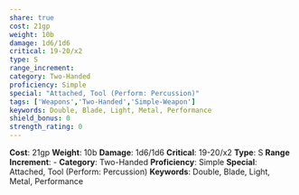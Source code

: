 ```yaml
---
share: true
cost: 21gp
weight: 10b
damage: 1d6/1d6
critical: 19-20/x2
type: S
range_increment:
category: Two-Handed
proficiency: Simple
special: "Attached, Tool (Perform: Percussion)"
tags: ['Weapons','Two-Handed','Simple-Weapon']
keywords: Double, Blade, Light, Metal, Performance
shield_bonus: 0
strength_rating: 0
---
```

**Cost**: 21gp **Weight**: 10b
**Damage**: 1d6/1d6 **Critical**: 19-20/x2 **Type**: S
**Range Increment**: \-
**Category**: Two-Handed **Proficiency**: Simple
**Special**: Attached, Tool (Perform: Percussion)
**Keywords**: Double, Blade, Light, Metal, Performance
